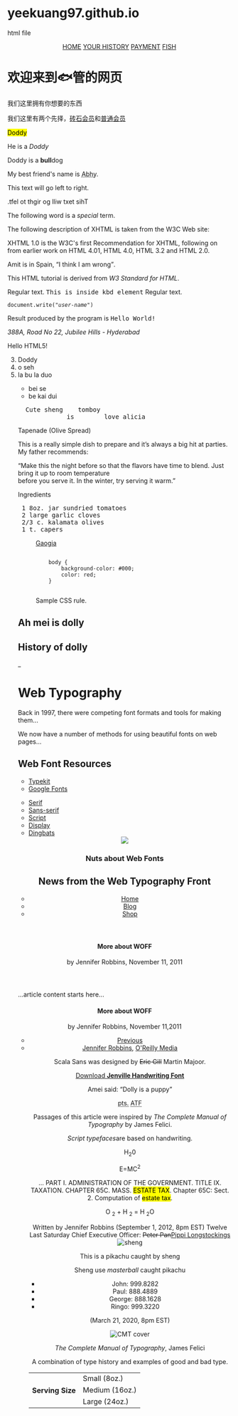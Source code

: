 # yeekuang97.github.io
html file
<html>
<head>
<title> Hello, yee kuang channel here</title>
</head>
<body>
<div id="menu" align="middle" bgcolor="blue">
   <a href="home.htm">HOME</a>
   <a href="yourhistory.htm">YOUR HISTORY</a>
   <a href="paymentmethod.htm">PAYMENT</a> 
   <a href="https://www.google.com/url?sa=i&url=https%3A%2F%2Fcn.nytimes.com%2Fasia-pacific%2F20180329%2Fsingapore-fish-plastic-surgery%2F&psig=AOvVaw24WXsMMCWuiB-G0sNddIYi&ust=1581159679865000&source=images&cd=vfe&ved=0CAIQjRxqFwoTCPiV3fqkv-cCFQAAAAAdAAAAABAD">FISH</a>
</div>

<div id="content" align="left" bgcolor="white">
    <h1>欢迎来到🐟管的网页</h1>
    <p>我们这里拥有你想要的东西</p>
</div>
<p>我们这里有两个先择，<span style="color:green"><a href="https://www.google.com/url?sa=i&url=https%3A%2F%2Fm.xiazaiba.com%2Fjiaocheng%2F22395.html&psig=AOvVaw2Z48xjTUxSQo144XsE-na6&ust=1581163019838000&source=images&cd=vfe&ved=0CAIQjRxqFwoTCMCG57Oxv-cCFQAAAAAdAAAAABAD">砖石会员</a></span>和<span style="color:red"><a href="https://www.google.com/url?sa=i&url=http%3A%2F%2Fwww.nipic.com%2Fshow%2F3%2F83%2F3586165k9ada641a.html&psig=AOvVaw2PXKGMjFLhA3i7BvY8Ia__&ust=1581162879722000&source=images&cd=vfe&ved=0CAIQjRxqFwoTCLCo4fGwv-cCFQAAAAAdAAAAABAD">普通会员</a></span></p>
<p><mark>Doddy</mark></p>
<p>He is a <em>Doddy</em></p>
<p>Doddy is a <strong>bull</strong>dog</p>
<p>My best friend's name is  <abbr title="Abhishek">Abhy</abbr>.</p> 
<p>This text will go left to right.</p> 
<p><bdo dir="rtl">This text will go right to left.</bdo></p> 
<p>The following word is a <dfn>special</dfn> term.</p>
<p>The following description of XHTML is taken from the W3C Web site:</p
<blockquote>XHTML 1.0 is the W3C's first Recommendation for XHTML, following on from earlier work on HTML 4.01, HTML 4.0, HTML 3.2 and HTML 2.0.</blockquote> 
<p>Amit is in Spain, <q>I think I am wrong</q>.</p> 
<p>This HTML tutorial is derived from <cite>W3 Standard for HTML</cite>.</p> 
<p>Regular text. <kbd>This is inside kbd element</kbd> Regular text.</p> 
<p><code>document.write("<var>user-name</var>")</code></p> 
<p>Result produced by the program is <samp>Hello World!</samp></p> 
<address>388A, Road No 22, Jubilee Hills -  Hyderabad</address> 
</body>
</html>
<html> 
<head> 
<meta name="keywords" content="HTML, Meta Tags, Metadata" /> 
<meta name="description" content="Learning about Meta Tags." /> 
<meta name="revised" content="Tutorialspoint, 3/7/2014" /> 
<meta http-equiv="refresh" content="5; url=https://shopee.com.my/product/160104899/5705046599"/>
</head> 
<body> 
<p>Hello HTML5!</p>
<ol start="3">
   <li> Doddy </li>
   <li> o seh </li>
   <li> la bu la duo </li>
<ul> 
   <li> bei se </li>
   <li> be kai dui </li>
   </ul>
<pre>
  Cute sheng    tomboy
             is        love alicia
</pre>
<p>Tapenade (Olive Spread)</p>
<p> This is a really simple dish to prepare and it’s always a big hit at parties. My father recommends:</p>
<p> “Make this the night before so that the flavors have time to blend. Just bring it up to room temperature </br> 
    before you serve it. In the winter, try serving it warm.”</p></pre>
<p> Ingredients </p>
<pre>
 1 8oz. jar sundried tomatoes 
 2 large garlic cloves 
 2/3 c. kalamata olives 
 1 t. capers </pre>
<figure>   
   <a href="https://i.pinimg.com/originals/76/47/9d/76479dd91dc55c2768ddccfc30a4fbf5.png"> Gaogia </a>
</figure>
<figure>
   <pre><code> 
    body {   
        background-color: #000;   
        color: red; 
    } 
    </code></pre>   
<figcaption>         
   Sample CSS rule.   
</figcaption> 
</figure> 
<article>
   <h1> Ah mei is dolly </h1>
   <section>
      <h2> History of dolly </h2>
      <p>_</p></h1>
</article>
 <h1> Web Typography </h1>
 <p> Back in 1997, there were competing font formats and tools for making them...</p>
 <p> We now have a number of methods for using beautiful fonts on web pages...</p>
 <aside>
   <h2>Web Font Resources</h2>
   <ul>
   <li><a href="https://i.pinimg.com/originals/76/47/9d/76479dd91dc55c2768ddccfc30a4fbf5.png">Typekit</a></li>
   <li><a href="https://i.pinimg.com/originals/76/47/9d/76479dd91dc55c2768ddccfc30a4fbf5.png">Google Fonts</a></li>
   </ul>
 </aside>
 <nav>
 <ul>
    <li><a href="https://i.pinimg.com/originals/76/47/9d/76479dd91dc55c2768ddccfc30a4fbf5.png">Serif</a></li>
    <li><a href="https://i.pinimg.com/originals/76/47/9d/76479dd91dc55c2768ddccfc30a4fbf5.png">Sans-serif</a></li>
    <li><a href="https://i.pinimg.com/originals/76/47/9d/76479dd91dc55c2768ddccfc30a4fbf5.png">Script</a></li>
    <li><a href="https://i.pinimg.com/originals/76/47/9d/76479dd91dc55c2768ddccfc30a4fbf5.png">Display</a></li>
    <li><a href="https://i.pinimg.com/originals/76/47/9d/76479dd91dc55c2768ddccfc30a4fbf5.png">Dingbats</a></li>
</ul>
<nav>
<header>
   <img src="/images/logo.png">
   <hgroup>
      <h1>Nuts about Web Fonts</h1>
      <h2>News from the Web Typography Front </h2>
   </hgroup>
   <nav>
      <ul>
        <li><a href="https://i.pinimg.com/originals/76/47/9d/76479dd91dc55c2768ddccfc30a4fbf5.png">Home</a></li>
        <li><a href="https://i.pinimg.com/originals/76/47/9d/76479dd91dc55c2768ddccfc30a4fbf5.png">Blog</a></li>
        <li><a href="https://i.pinimg.com/originals/76/47/9d/76479dd91dc55c2768ddccfc30a4fbf5.png">Shop</a></li>
     </ul>
  </nav>
</header>
<article>
   <header>
      <h1> More about WOFF</h1>
      <p> by Jennifer Robbins, <time datetime="11-11-2011" pubdate>November 11, 2011</time></p>
   </header>
   <p>...article content starts here...</p>
</article>
<article>
   <header>
      <h1>More about WOFF </h1>
      <p>by Jennifer Robbins, <time dateline="11-11-2011" pubdate>November 11,2011</time></p>
      <nav>
      <ul>
         <li><a href="https://i.pinimg.com/originals/76/47/9d/76479dd91dc55c2768ddccfc30a4fbf5.png">Previous </a></li>
         <li><a href="https://i.pinimg.com/originals/76/47/9d/76479dd91dc55c2768ddccfc30a4fbf5.png></a></li>
     </ul>
     </nav>
  </footer>
</article>
<address>
 Contributed by <a href="../authors/robbins/">Jennifer Robbins</a>, <a href="http://www.oreilly.com/">O'Reilly Media</a> 
</address>   
<p>Scala Sans was designed by <s>Eric Gill</s> Martin Majoor.</p>
<p><a href="cute.com">Download <b>Jenville Handwriting Font</b> </a></p>
<p> Amei said: <q>Dolly is a puppy</q></p>
<abbr title="Points">pts.</abbr> <abbr title="American Type Founders">ATF</abbr> 
<p>Passages of this article were inspired by <cite>The Complete Manual of Typography</cite> by James Felici.</p>
<p><dfn>Script typefaces</dfn>are based on handwriting.</p>
<p>H<sub>2</sub>0</p>
<p>E=MC<sup>2</sup></p>
<p> ... PART I. ADMINISTRATION OF THE GOVERNMENT. TITLE IX. TAXATION. CHAPTER 65C. MASS. <mark>ESTATE TAX</mark>. Chapter 65C: Sect. 2. Computation of <mark>estate tax</mark>.</p>
            <p> O <sub>2</sub> + H <sub>2</sub> = H <sub>2</sub>O </p>
Written by Jennifer Robbins (<time datetime="2012-09-01T 20:00-05:00" pubdate>September 1, 2012, 8pm EST</time>)
<data value="12">Twelve</data> <data value="2011-11-12">Last Saturday</data>
Chief Executive Officer: <del title="retired">Peter Pan</del><ins>Pippi Longstockings</ins>
<div class="listing">
    <img src="pikachu.png" alt="sheng">
            <p> This is a pikachu caught by sheng </p>
            <p> Sheng use <em>masterball</em> caught pikachu </p>
</div>
<ul>  <li>John: <span class="tel">999.8282</span></li>  <li>Paul: <span class="tel">888.4889</span></li>  <li>George: <span class="tel">888.1628</span></li>  <li>Ringo: <span class="tel">999.3220</span></li> </ul> 
            <p> (<time datetime="2020-03-21T 8:00-20:00" pubdate>March 21, 2020, 8pm EST</time>)</p>
<div id="ISBN0321127307" class="listing book">  
            <img src="felici-cover.gif" alt="CMT cover">  
            <p><cite>The Complete Manual of Typography</cite>, James Felici</p>  
            <p class="description">A combination of type history and examples of good and bad type.</p> </div> 
<table>
    <tr>
        <th rowspan="3">Serving Size</th>
        <td>Small (8oz.)</td>
    </tr>
    <tr>
        <td>Medium (16oz.)</td>
    </tr>
    <tr>
        <td>Large (24oz.)</td>
    </tr>
</table>



            
  
 
   

</body> 
</html> 

